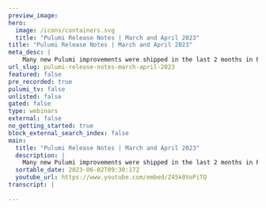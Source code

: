 ```yaml
---
preview_image:
hero:
  image: /icons/containers.svg
  title: "Pulumi Release Notes | March and April 2023"
title: "Pulumi Release Notes | March and April 2023"
meta_desc: |
    Many new Pulumi improvements were shipped in the last 2 months in Pulumi CLI,  Automation API, Cloud providers, including Azure and AWS, and Pulumi...
url_slug: pulumi-release-notes-march-april-2023
featured: false
pre_recorded: true
pulumi_tv: false
unlisted: false
gated: false
type: webinars
external: false
no_getting_started: true
block_external_search_index: false
main:
  title: "Pulumi Release Notes | March and April 2023"
  description: |
    Many new Pulumi improvements were shipped in the last 2 months in Pulumi CLI,  Automation API, Cloud providers, including Azure and AWS, and Pulumi Cloud. The Pulumi Release Notes in 2min or less show the highlights.  🔗 See the details at https://www.pulumi.com/blog/pulumi-release-notes-87/    
  sortable_date: 2023-06-02T09:30:17Z
  youtube_url: https://www.youtube.com/embed/Z45k0VoPiTQ
transcript: |
    
---
```


